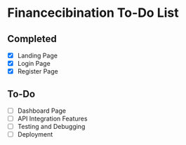 # Financecibination To-Do List
## Completed
- [x] Landing Page
- [x] Login Page
- [x] Register Page

## To-Do
- [ ] Dashboard Page
- [ ] API Integration Features
- [ ] Testing and Debugging
- [ ] Deployment